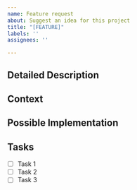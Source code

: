 ```yaml
---
name: Feature request
about: Suggest an idea for this project
title: "[FEATURE]"
labels: ''
assignees: ''

---
```


<!--- Provide a general summary of the issue in the Title above -->

## Detailed Description
<!--- Provide a detailed description of the change or addition you are proposing -->

## Context
<!--- Why is this change important to you? How would you use it? -->
<!--- How can it benefit other users? -->

## Possible Implementation
<!--- Not obligatory, but suggest an idea for implementing addition or change -->

## Tasks
<!--- Include as many relevant details about the specific tasks in the order they need to be done in -->
- [ ] Task 1
- [ ] Task 2
- [ ] Task 3

